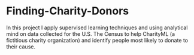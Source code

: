 # Finding-Charity-Donors
In this project I apply supervised learning techniques and using analytical mind on data collected for the U.S. The Census to help CharityML (a fictitious charity organization) and identify people most likely to donate to their cause.
